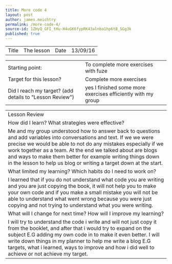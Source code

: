 ```yaml
---
title: More code 4
layout: post
author: james.meichtry
permalink: /more-code-4/
source-id: 1ZHyQ_GFI_tHu-H4uGK6fypRK43alnba1hp6tB_SGg3k
published: true
---
```

<table>
  <tr>
    <td>Title</td>
    <td>The lesson</td>
    <td>Date</td>
    <td>13/09/16</td>
  </tr>
</table>


<table>
  <tr>
    <td>Starting point:</td>
    <td>To complete more exercises with fuze </td>
  </tr>
  <tr>
    <td>Target for this lesson?</td>
    <td>Complete more exercises</td>
  </tr>
  <tr>
    <td>Did I reach my target? 
(add details to "Lesson Review")</td>
    <td>yes I finished some more exercises efficiently with my group </td>
  </tr>
</table>


<table>
  <tr>
    <td>Lesson Review</td>
  </tr>
  <tr>
    <td>How did I learn? What strategies were effective? </td>
  </tr>
  <tr>
    <td>Me and my group understood how to answer back to questions and add variables into conversations and text. If we we were precise we would be able to not do any mistakes especially if we work together as a team. At the end we talked about are blogs and ways to make them better for example writing things down in the lesson to help us blog or writing a target down at the start.</td>
  </tr>
  <tr>
    <td>What limited my learning? Which habits do I need to work on? </td>
  </tr>
  <tr>
    <td>I learned that if you do not understand what code you are writing and you are just copying the book, it will not help you to make your own code and if you make a small mistake you will not be able to understand what went wrong because you were just copying and not trying to understand what you were writing.  </td>
  </tr>
  <tr>
    <td>What will I change for next time? How will I improve my learning?</td>
  </tr>
  <tr>
    <td>I will try to understand the code i write and will not just copy it from the booklet, and after that i would try to expand on the subject E.G adding my own code in to make it even better. I will write down things in my planner to help me write a blog E.G targets, what i learned, ways to improve and how i did well to achieve or not achieve my target.</td>
  </tr>
</table>


